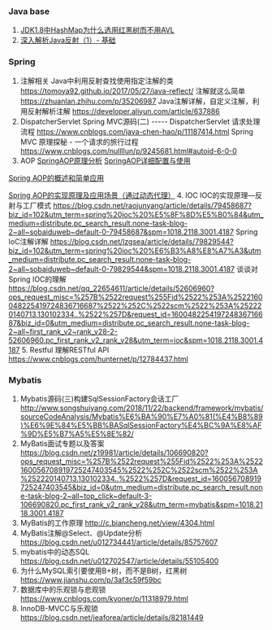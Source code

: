 ### Java base
1. [JDK1.8中HashMap为什么选用红黑树而不用AVL](https://blog.csdn.net/zyywolf/article/details/101363793)
2. [深入解析Java反射（1）- 基础](https://www.sczyh30.com/posts/Java/java-reflection-1/)



### Spring
1. 注解相关
Java中利用反射查找使用指定注解的类 https://tomoya92.github.io/2017/05/27/java-reflect/
注解就这么简单 https://zhuanlan.zhihu.com/p/35206987
Java注解详解，自定义注解，利用反射解析注解 https://developer.aliyun.com/article/637886
2. DispatcherServlet
Spring MVC源码(二) ----- DispatcherServlet 请求处理流程 https://www.cnblogs.com/java-chen-hao/p/11187414.html
Spring MVC 原理探秘 - 一个请求的旅行过程 https://www.cnblogs.com/nullllun/p/9245681.html#autoid-6-0-0
3. AOP
[SpringAOP原理分析](https://blog.csdn.net/weixin_40160543/article/details/92010760?ops_request_misc=%257B%2522request%255Fid%2522%253A%2522160056983619724839207724%2522%252C%2522scm%2522%253A%252220140713.130102334.pc%255Fall.%2522%257D&request_id=160056983619724839207724&biz_id=0&utm_medium=distribute.pc_search_result.none-task-blog-2~all~first_rank_v2~rank_v28-4-92010760.pc_first_rank_v2_rank_v28&utm_term=spring+aspect+%E5%8E%9F%E7%90%86&spm=1018.2118.3001.4187)
[SpringAOP详细配置与使用](https://blog.csdn.net/u010890358/article/details/80640433?ops_request_misc=%257B%2522request%255Fid%2522%253A%2522160056711219725222433154%2522%252C%2522scm%2522%253A%252220140713.130102334..%2522%257D&request_id=160056711219725222433154&biz_id=0&utm_medium=distribute.pc_search_result.none-task-blog-2~all~first_rank_v2~rank_v28-3-80640433.pc_first_rank_v2_rank_v28&utm_term=spring+aop+%E5%BA%94%E7%94%A8&spm=1018.2118.3001.4187)

[Spring AOP的概述和简单应用](https://blog.csdn.net/asc_123456/article/details/83278808?ops_request_misc=%257B%2522request%255Fid%2522%253A%2522160056711219725222433154%2522%252C%2522scm%2522%253A%252220140713.130102334..%2522%257D&request_id=160056711219725222433154&biz_id=0&utm_medium=distribute.pc_search_result.none-task-blog-2~all~sobaiduend~default-2-83278808.pc_first_rank_v2_rank_v28&utm_term=spring+aop+%E5%BA%94%E7%94%A8&spm=1018.2118.3001.4187)

[Spring AOP的实现原理及应用场景（通过动态代理）](https://blog.csdn.net/u010452388/article/details/80868392?biz_id=102&utm_term=spring%20aop%20%E5%8E%9F%E7%90%86&utm_medium=distribute.pc_search_result.none-task-blog-2~all~sobaiduweb~default-5-80868392&spm=1018.2118.3001.4187)
4. IOC
IOC的实现原理—反射与工厂模式 https://blog.csdn.net/raojunyang/article/details/79458687?biz_id=102&utm_term=spring%20ioc%20%E5%8F%8D%E5%B0%84&utm_medium=distribute.pc_search_result.none-task-blog-2~all~sobaiduweb~default-0-79458687&spm=1018.2118.3001.4187
Spring IoC注解详解 https://blog.csdn.net/lzgsea/article/details/79829544?biz_id=102&utm_term=spring%20ioc%20%E6%B3%A8%E8%A7%A3&utm_medium=distribute.pc_search_result.none-task-blog-2~all~sobaiduweb~default-0-79829544&spm=1018.2118.3001.4187
谈谈对Spring IOC的理解 https://blog.csdn.net/qq_22654611/article/details/52606960?ops_request_misc=%257B%2522request%255Fid%2522%253A%2522160048225419724836716687%2522%252C%2522scm%2522%253A%252220140713.130102334..%2522%257D&request_id=160048225419724836716687&biz_id=0&utm_medium=distribute.pc_search_result.none-task-blog-2~all~first_rank_v2~rank_v28-2-52606960.pc_first_rank_v2_rank_v28&utm_term=ioc&spm=1018.2118.3001.4187
5. Restful
理解RESTful API https://www.cnblogs.com/hunternet/p/12784437.html





### Mybatis
1. Mybatis源码(三)构建SqlSessionFactory会话工厂 http://www.songshuiyang.com/2018/11/22/backend/framework/mybatis/sourceCodeAnalysis/Mybatis%E6%BA%90%E7%A0%81(%E4%B8%89)%E6%9E%84%E5%BB%BASqlSessionFactory%E4%BC%9A%E8%AF%9D%E5%B7%A5%E5%8E%82/
2. MyBatis面试专题以及答案 https://blog.csdn.net/z19981/article/details/106690820?ops_request_misc=%257B%2522request%255Fid%2522%253A%2522160056708919725247403545%2522%252C%2522scm%2522%253A%252220140713.130102334..%2522%257D&request_id=160056708919725247403545&biz_id=0&utm_medium=distribute.pc_search_result.none-task-blog-2~all~top_click~default-3-106690820.pc_first_rank_v2_rank_v28&utm_term=mybatis&spm=1018.2118.3001.4187
3. MyBatis的工作原理 http://c.biancheng.net/view/4304.html
4. MyBatis注解@Select、@Update分析 https://blog.csdn.net/u012734441/article/details/85757607
5. mybatis中的动态SQL https://blog.csdn.net/u012702547/article/details/55105400
6. 为什么MySQL索引要使用B+树，而不是B树，红黑树 https://www.jianshu.com/p/3af3c59f59bc
7. 数据库中的乐观锁与悲观锁 https://www.cnblogs.com/kyoner/p/11318979.html
8. InnoDB-MVCC与乐观锁 https://blog.csdn.net/jeaforea/article/details/82181449



